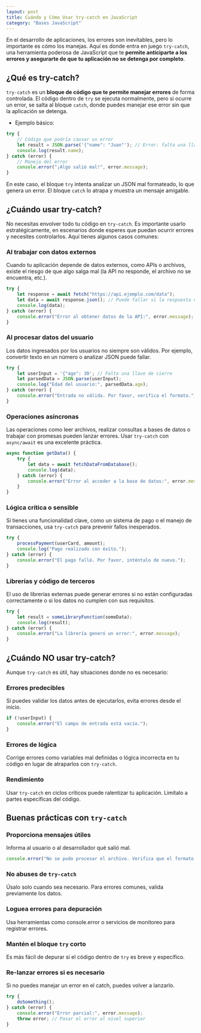```yaml
---
layout: post
title: Cuándo y Cómo Usar try-catch en JavaScript
category: "Bases JavaScript"
---
```


En el desarrollo de aplicaciones, los errores son inevitables, pero lo importante es cómo los manejas. Aquí es donde entra en juego `try-catch`, una herramienta poderosa de JavaScript que te **permite anticiparte a los errores y asegurarte de que tu aplicación no se detenga por completo**.

## ¿Qué es try-catch?
`try-catch` es un **bloque de código que te permite manejar errores** de forma controlada. El código dentro de `try` se ejecuta normalmente, pero si ocurre un error, se salta al bloque `catch`, donde puedes manejar ese error sin que la aplicación se detenga.

- Ejemplo básico:
```javascript
try {
    // Código que podría causar un error
    let result = JSON.parse('{"name": "Juan"'); // Error: falta una llave
    console.log(result.name);
} catch (error) {
    // Manejo del error
    console.error("¡Algo salió mal!", error.message);
}
```
  
En este caso, el bloque `try` intenta analizar un JSON mal formateado, lo que genera un error. El bloque `catch` lo atrapa y muestra un mensaje amigable.

## ¿Cuándo usar try-catch?
No necesitas envolver todo tu código en `try-catch`. Es importante usarlo estratégicamente, en escenarios donde esperes que puedan ocurrir errores y necesites controlarlos. Aquí tienes algunos casos comunes:

### Al trabajar con datos externos
Cuando tu aplicación depende de datos externos, como APIs o archivos, existe el riesgo de que algo salga mal (la API no responde, el archivo no se encuentra, etc.).

```javascript
try {
    let response = await fetch("https://api.ejemplo.com/data");
    let data = await response.json(); // Puede fallar si la respuesta no es JSON válido
    console.log(data);
} catch (error) {
    console.error("Error al obtener datos de la API:", error.message);
}
```

### Al procesar datos del usuario
Los datos ingresados por los usuarios no siempre son válidos. Por ejemplo, convertir texto en un número o analizar JSON puede fallar.

```javascript
try {
    let userInput = '{"age": 30'; // Falta una llave de cierre
    let parsedData = JSON.parse(userInput);
    console.log("Edad del usuario:", parsedData.age);
} catch (error) {
    console.error("Entrada no válida. Por favor, verifica el formato.");
}
```
### Operaciones asíncronas
Las operaciones como leer archivos, realizar consultas a bases de datos o trabajar con promesas pueden lanzar errores. Usar `try-catch` con `async/await` es una excelente práctica.

```javascript
async function getData() {
    try {
        let data = await fetchDataFromDatabase();
        console.log(data);
    } catch (error) {
        console.error("Error al acceder a la base de datos:", error.message);
    }
}
```

### Lógica crítica o sensible
Si tienes una funcionalidad clave, como un sistema de pago o el manejo de transacciones, usa `try-catch` para prevenir fallos inesperados.

```javascript
try {
    processPayment(userCard, amount);
    console.log("Pago realizado con éxito.");
} catch (error) {
    console.error("El pago falló. Por favor, inténtalo de nuevo.");
}
```  

### Librerías y código de terceros
El uso de librerías externas puede generar errores si no están configuradas correctamente o si los datos no cumplen con sus requisitos.

```javascript
try {
    let result = someLibraryFunction(someData);
    console.log(result);
} catch (error) {
    console.error("La librería generó un error:", error.message);
}
```
  

## ¿Cuándo NO usar try-catch?
Aunque `try-catch` es útil, hay situaciones donde no es necesario:

### Errores predecibles
Si puedes validar los datos antes de ejecutarlos, evita errores desde el inicio.

```javascript
if (!userInput) {
    console.error("El campo de entrada está vacío.");
}
```

### Errores de lógica
Corrige errores como variables mal definidas o lógica incorrecta en tu código en lugar de atraparlos con `try-catch`.

### Rendimiento
Usar `try-catch` en ciclos críticos puede ralentizar tu aplicación. Limítalo a partes específicas del código.

## Buenas prácticas con `try-catch`
  
### Proporciona mensajes útiles
Informa al usuario o al desarrollador qué salió mal.

```javascript
console.error("No se pudo procesar el archivo. Verifica que el formato sea correcto.");
```

### No abuses de `try-catch`
Úsalo solo cuando sea necesario. Para errores comunes, valida previamente los datos.

### Loguea errores para depuración
Usa herramientas como console.error o servicios de monitoreo para registrar errores.

### Mantén el bloque `try` corto
Es más fácil de depurar si el código dentro de `try` es breve y específico.

### Re-lanzar errores si es necesario
Si no puedes manejar un error en el catch, puedes volver a lanzarlo.

```javascript
try {
    doSomething();
} catch (error) {
    console.error("Error parcial:", error.message);
    throw error; // Pasar el error al nivel superior
}
```